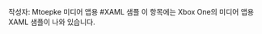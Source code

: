 작성자&#58; Mtoepke 미디어 앱용 #XAML 샘플 이 항목에는 Xbox One의 미디어 앱용 XAML 샘플이 나와 있습니다.


<!--HONumber=May16_HO2-->


